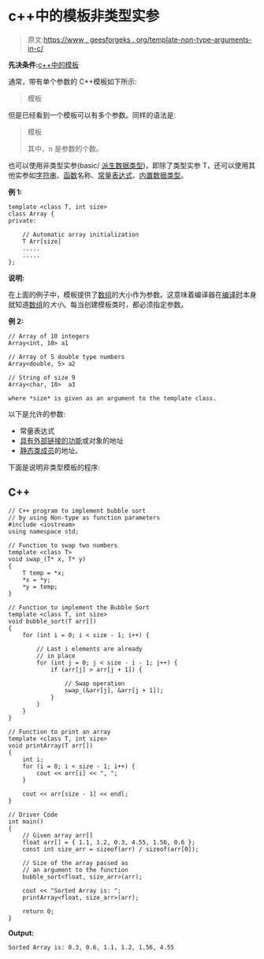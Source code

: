 # c++中的模板非类型实参

> 原文:[https://www . geesforgeks . org/template-non-type-arguments-in-c/](https://www.geeksforgeeks.org/template-non-type-arguments-in-c/)

**先决条件:**[c++中的模板](https://www.geeksforgeeks.org/templates-cpp/)

通常，带有单个参数的 C++模板如下所示:

> 模板<typename template_name=""></typename>

但是已经看到一个模板可以有多个参数。同样的语法是:

> 模板<class t1="" class="" t2="" t3="" tn=""></class>
> 
> 其中，n 是参数的个数。

也可以使用非类型实参(basic/ [派生数据类型](https://www.geeksforgeeks.org/derived-data-types-in-c/))，即除了类型实参 T，还可以使用其他实参如[字符串](https://www.geeksforgeeks.org/string-data-structure/)、[函数](https://www.geeksforgeeks.org/functions-in-c/)名称、[常量表达式](https://www.geeksforgeeks.org/understanding-constexper-specifier-in-c/)、[内置数据类型](https://www.geeksforgeeks.org/c-data-types/)。

**例 1:**

```
template <class T, int size>
class Array {
private:

    // Automatic array initialization
    T Arr[size]
    .....
    .....
};

```

**说明:**

在上面的例子中，模板提供了[数组](https://www.geeksforgeeks.org/introduction-to-arrays/)的大小作为参数。这意味着编译器在[编译时](https://www.geeksforgeeks.org/runtime-and-compile-time-constants-in-c/)本身就知道[数组](https://www.geeksforgeeks.org/array-data-structure/)的*大小*。每当创建模板类时，都必须指定参数。

**例 2:**

```
// Array of 10 integers
Array<int, 10> a1

// Array of 5 double type numbers
Array<double, 5> a2

// String of size 9 
Array<char, 10>  a3 

where *size* is given as an argument to the template class.

```

以下是允许的参数:

*   常量表达式
*   [具有](https://www.geeksforgeeks.org/address-function-c-cpp/)[外部链接的功能](https://www.geeksforgeeks.org/internal-linkage-external-linkage-c/)或对象的地址
*   [静态类成员](https://www.geeksforgeeks.org/static-data-members-c/)的地址。

下面是说明非类型模板的程序:

## C++

```
// C++ program to implement bubble sort
// by using Non-type as function parameters
#include <iostream>
using namespace std;

// Function to swap two numbers
template <class T>
void swap_(T* x, T* y)
{
    T temp = *x;
    *x = *y;
    *y = temp;
}

// Function to implement the Bubble Sort
template <class T, int size>
void bubble_sort(T arr[])
{
    for (int i = 0; i < size - 1; i++) {

        // Last i elements are already
        // in place
        for (int j = 0; j < size - i - 1; j++) {
            if (arr[j] > arr[j + 1]) {

                // Swap operation
                swap_(&arr[j], &arr[j + 1]);
            }
        }
    }
}

// Function to print an array
template <class T, int size>
void printArray(T arr[])
{
    int i;
    for (i = 0; i < size - 1; i++) {
        cout << arr[i] << ", ";
    }

    cout << arr[size - 1] << endl;
}

// Driver Code
int main()
{
    // Given array arr[]
    float arr[] = { 1.1, 1.2, 0.3, 4.55, 1.56, 0.6 };
    const int size_arr = sizeof(arr) / sizeof(arr[0]);

    // Size of the array passed as
    // an argument to the function
    bubble_sort<float, size_arr>(arr);

    cout << "Sorted Array is: ";
    printArray<float, size_arr>(arr);

    return 0;
}
```

**Output:**

```
Sorted Array is: 0.3, 0.6, 1.1, 1.2, 1.56, 4.55

```